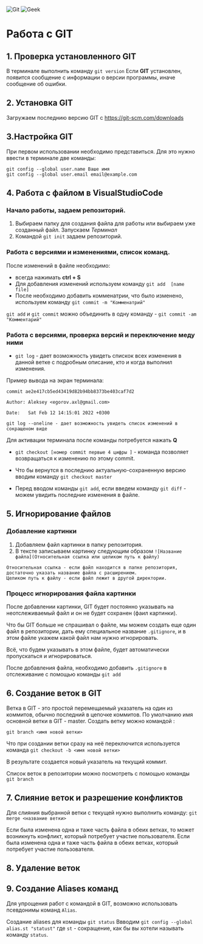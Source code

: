 ![Git](12.jpg) ![Geek](13.png)
# Работа с GIT 

## 1. Проверка установленного GIT

В терминале выполнить команду `git version`
Если **GIT** установлен, появится сообщение с информации о версии программы, иначе сообщение об ошибки. 

## 2. Установка GIT
Загружаем последнию версию GIT с https://git-scm.com/downloads

## 3.Настройка GIT
При первом использовании необходимо представиться. Для это нужно ввести в терминале две команды:
```
git config --global user.name Ваше имя
git config --global user.email email@example.com
```

## 4. Работа с файлом в **VisualStudioCode**

### Начало работы, задаем репозиторий.

1. Выбираем папку для создания файла для работы или выбираем уже созданный файл. 
Запускаем *Терминал* 
2. Командой `git init` задаем репозиторий.

### Работа с версиями и изменениями, список команд.

После изменений в файле необходимо:

- всегда нажимать **ctrl + S**
- Для добавления изменений используем команду `git add  [name file]`
- После необходимо добавить комменатрии, что было изменено, используем команду 
`git commit -m "Комменатрий"`


 `git add` и `git commit` можно объединить в одну команду - `git commit -am "Комментарий"`


### Работа с версиями, проверка версий и переключение меду ними
- `git log` - дает возможность увидеть спискок всех изменения в данной ветке с подробным описание, кто и когда выполнил изменения.

Пример вывода на экран терминала:

`commit ae2e417cb5ed43419d82b94bb8373be403caf7d2`

`Author: Aleksey <egorov.axl@gmail.com>`

`Date:   Sat Feb 12 14:15:01 2022 +0300`

```
git log --oneline - дает возможность увидеть список изменений в сокращеном виде
```

 Для активации терминала после команды потребуется нажать **Q**

 - `git checkout [номер commit первые 4 цифры ]` - команда позволяет возвращаться к изменению по этому commit.

 - Что бы вернутся в последнию актуальную-сохраненную версию вводим команду `git checkout master`

 - Перед вводом команды `git add`, если введем команду `git diff` - можем увидить последние изменения в файле.

## 5. Игнорирование файлов

### Добавление картинки
1. Добавляем файл картинки в папку репозитория. 
2. В тексте записываем картинку следующим образом `![Название файла](Относительная ссылка или целиком путь к файлу)`
```
Относительная ссылка - если файл находится в папке репозитория, достаточно указать название файла с расширением.
Целиком путь к файлу - если файл лежит в другой директории. 
```

### Процесс игнорирования файла картинки
После добавлении картинки, GIT будет постоянно указывать на неотслеживаемый файл и он не будет сохранен (фаил картинки).

Что бы GIT больше не спрашивал о файле, мы можем создать еще один файл в репозитории, дать ему специальное название `.gitignore`, и в этом файле укажем какой файл нам нужно игнорировать. 

Всё, что будем указывать в этом файле, будет автоматически пропускаться и игнорироваться.

После добавления файла, необходимо добавить `.gitignore` в отслеживание с помощью команды `git add`

## 6. Создание веток в GIT
Ветка в GIT - это простой перемещаемый указатель на один из коммитов, обычно последний в цепочке коммитов. 
По умолчанию имя основной ветки в GIT - master.
Создать ветку можно командой : 
```
git branch <имя новой ветки>
```
Что при создании ветки сразу на неё переключится используется команда `git checkout -b <имя новой ветки>`

В результате создается новый указатель на текущий коммит.

Список веток в репозитории можно посмотреть с помощью команды `git branch`

## 7. Слияние веток и разрешение конфликтов
Для слияния выбранной ветки с текущей нужно выполнить команду: `git merge <название ветки>`

Если была изменена одна и таже часть файла в обеих ветках, то может возникнуть конфликт, который потребует участие пользователя.
Если была изменена одна и таже часть файла в обеих ветках, который потребует участие пользователя.
## 8. Удаление веток

## 9. Создание Aliases команд 
Для упрощения работ с командой в GIT, возможно использовать псевдонимы команд `Alias`.

Создание aliases для команды `git status`
Ввводим `git config --global alias.st "statust"`
где `st` - сокращение, как бы вы хотели называть команду `status`.






















